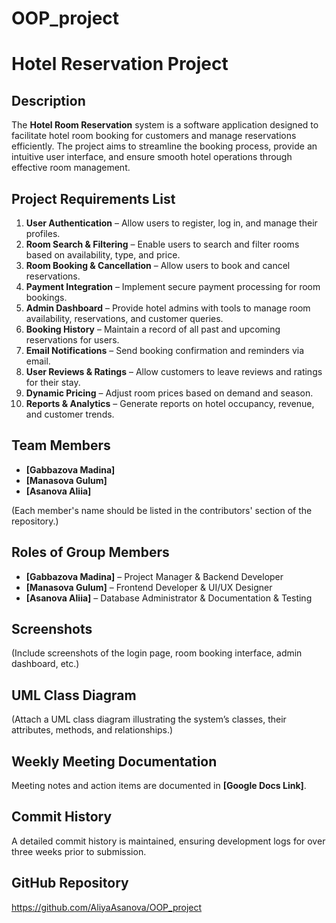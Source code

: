 # OOP_project
# Hotel Reservation Project

## Description
The **Hotel Room Reservation** system is a software application designed to facilitate hotel room booking for customers and manage reservations efficiently. The project aims to streamline the booking process, provide an intuitive user interface, and ensure smooth hotel operations through effective room management.

## Project Requirements List
1. **User Authentication** – Allow users to register, log in, and manage their profiles.
2. **Room Search & Filtering** – Enable users to search and filter rooms based on availability, type, and price.
3. **Room Booking & Cancellation** – Allow users to book and cancel reservations.
4. **Payment Integration** – Implement secure payment processing for room bookings.
5. **Admin Dashboard** – Provide hotel admins with tools to manage room availability, reservations, and customer queries.
6. **Booking History** – Maintain a record of all past and upcoming reservations for users.
7. **Email Notifications** – Send booking confirmation and reminders via email.
8. **User Reviews & Ratings** – Allow customers to leave reviews and ratings for their stay.
9. **Dynamic Pricing** – Adjust room prices based on demand and season.
10. **Reports & Analytics** – Generate reports on hotel occupancy, revenue, and customer trends.

## Team Members
- **[Gabbazova Madina]**
- **[Manasova Gulum]**
- **[Asanova Aliia]**

(Each member's name should be listed in the contributors' section of the repository.)

## Roles of Group Members
- **[Gabbazova Madina]** – Project Manager & Backend Developer
- **[Manasova Gulum]** – Frontend Developer & UI/UX Designer
- **[Asanova Aliia]** – Database Administrator & Documentation & Testing

## Screenshots
(Include screenshots of the login page, room booking interface, admin dashboard, etc.)

## UML Class Diagram
(Attach a UML class diagram illustrating the system’s classes, their attributes, methods, and relationships.)

## Weekly Meeting Documentation
Meeting notes and action items are documented in **[Google Docs Link]**.

## Commit History
A detailed commit history is maintained, ensuring development logs for over three weeks prior to submission.

## GitHub Repository
https://github.com/AliyaAsanova/OOP_project


